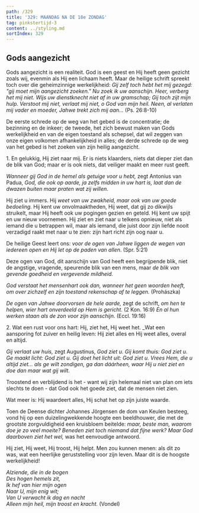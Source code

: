 ```yaml
---
path: /329
title: '329: MAANDAG NA DE 18e ZONDAG'
tag: pinkstertijd-3
content: ../styling.md
sortIndex: 329
---
```


## Gods aangezicht

Gods aangezicht is een realiteit. God is een geest en Hij heeft geen gezicht zoals wij, evenmin als Hij een lichaam heeft. Maar de heilige schrift spreekt toch over die geheimzinnige werkelijkheid: _Gij zelf toch hebt het mij gezegd: "gij moet mijn aangezicht zoeken." Nu zoek ik uw aanschijn. Heer, verberg het mij niet. Wijs uw dienstknecht niet af in uw gramschap; Gij toch zijt mijn hulp. Verstoot mij niet, verlaat mij niet, o God van mijn heil. Neen, al verlaten mij vader en moeder, Jahwe trekt zich mij aan..._ (Ps. 26:8-10)

De eerste schrede op de weg van het gebed is de concentratie; de bezinning en de inkeer; de tweede, het zich bewust maken van Gods werkelijkheid en van de eigen toestand als schepsel, dat wil zeggen van onze eigen volkomen afhankelijkheid in alles; de derde schrede op de weg van het gebed is het zoeken van zijn heilig aangezicht.

1\. En gelukkig, Hij ziet naar mij. Er is niets klaarders, niets dat dieper ziet dan de blik van God; maar er is ook niets, dat veiliger maakt en meer rust geeft.

_Wanneer gij God in de hemel als getuige voor u hebt,_ zegt Antonius van Padua, _God, die ook op aarde, ja zelfs midden in uw hart is, laat dan de dwazen buiten maar praten wat zij willen._

Hij ziet u immers. Hij _weet van uw zwakheid, maar ook van uw goede bedoeling._ Hij kent uw onvolmaaktheden, Hij weet, dat gij zo dikwijls struikelt, maar Hij heeft ook uw pogingen gezien en geteld. Hij kent uw spijt en uw nieuw voornemen. Hij ziet en ziet naar u telkens opnieuw, niet als iemand die u betrappen wil, maar als iemand, die juist door zijn liefde nooit verzadigd raakt met naar u te zien: zijn hart richt zijn oog naar u.

De heilige Geest leert ons: _voor de ogen van Jahwe liggen de wegen van iedereen open en Hij let op de paden van allen_. (Spr. 5:21)

Deze ogen van God, dit aanschijn van God heeft een begrijpende blik, niet de angstige, vragende, speurende blik van een mens, maar _de blik van gevende goedheid en vergevende mildheid._

_God verstaat het mensenhart ook dan, wanneer het geen woorden heeft, om over zichzelf en zijn toestand rekenschap af te leggen._ (Prohászka)

_De ogen van Jahwe doorvorsen de hele aarde,_ zegt de schrift, _om hen te helpen, wier hart onverdeeld op Hem is gericht._ (2 Kon. 16:9) _En al hun werken staan als de zon voor zijn aanschijn._ (Eccl. 19:16)

2\. Wat een rust voor ons hart: Hij, ziet het, Hij weet het. _Wat een aansporing fot zuiver en heilig leven: Hij ziet alles en Hij weet alles, overal en altijd.

_Gij verlaat uw huis,_ zegt Augustinus, _God ziet u. Gij komt thuis: God ziet u. Ge maakt licht: God ziet u. Gij doet het licht uit: God ziet u. Vrees Hem, die u altijd ziet... als ge wilt zondigen, ga dan dáárheen, waar Hij u niet ziet en doe dan maar wat gij wilt._

Troostend en verblijdend is het - want wij zijn helemaal niet van plan om iets slechts te doen - dat God ook het goede ziet, dat de mensen niet zien.

Wat meer is: Hij waardeert alles, Hij schat het op zijn juiste waarde.

Toen de Deense dichter Johannes Jörgensen de dom van Keulen besteeg, vond hij op een duizelingwekkende hoogte een beeldhouwer, die met de grootste zorgvuldigheid een kruisbloem beitelde: _maar, beste man, waarom doe je zo veel moeite? Beneden ziet toch niemand dat fijne werk?_ _Maar God daarboven ziet het wel,_ was het eenvoudige antwoord.

Hij ziet, Hij weet, Hij troost, Hij helpt. Men zou kunnen menen: als dit zo was, wat een heerlijke geruststelling voor zijn leven. Maar dit is de hoogste werkelijkheid!

_Alziende, die in de bogen_  
_Des hogen hemels zit,_  
_Ik hef van hier mijn ogen_  
_Naar U, mijn enig wit;_  
_Van U verwacht ik dag en nacht_  
_Alleen mijn heil, mijn troost en kracht._ (Vondel)
